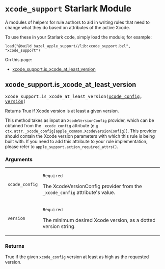 # `xcode_support` Starlark Module


A modules of helpers for rule authors to aid in writing rules that
need to change what they do based on attributes of the active Xcode.

To use these in your Starlark code, simply load the module; for example:

```build
load("@build_bazel_apple_support//lib:xcode_support.bzl", "xcode_support")
```

On this page:

  * [xcode_support.is_xcode_at_least_version](#xcode_support.is_xcode_at_least_version)


<a name="xcode_support.is_xcode_at_least_version"></a>
## xcode_support.is_xcode_at_least_version

<pre style="white-space: pre-wrap">
xcode_support.is_xcode_at_least_version(<a href="#xcode_support.is_xcode_at_least_version.xcode_config">xcode_config</a>, <a href="#xcode_support.is_xcode_at_least_version.version">version</a>)
</pre>

Returns True if Xcode version is at least a given version.

This method takes as input an `XcodeVersionConfig` provider, which can be obtained from the
`_xcode_config` attribute (e.g. `ctx.attr._xcode_config[apple_common.XcodeVersionConfig]`). This
provider should contain the Xcode version parameters with which this rule is being built with.
If you need to add this attribute to your rule implementation, please refer to
`apple_support.action_required_attrs()`.

<a name="xcode_support.is_xcode_at_least_version.arguments"></a>
### Arguments

<table class="params-table">
  <colgroup>
    <col class="col-param" />
    <col class="col-description" />
  </colgroup>
  <tbody>
    <tr id="xcode_support.is_xcode_at_least_version.xcode_config">
      <td><code>xcode_config</code></td>
      <td><p><code>Required</code></p><p>The XcodeVersionConfig provider from the <code>_xcode_config</code> attribute's value.</p></td>
    </tr>
    <tr id="xcode_support.is_xcode_at_least_version.version">
      <td><code>version</code></td>
      <td><p><code>Required</code></p><p>The minimum desired Xcode version, as a dotted version string.</p></td>
    </tr>
  </tbody>
</table>

<a name="xcode_support.is_xcode_at_least_version.returns"></a>
### Returns

True if the given `xcode_config` version at least as high as the requested version.


